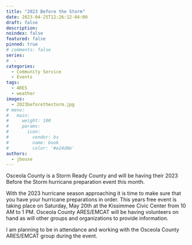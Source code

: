 ```yaml
---
title: "2023 Before the Storm"
date: 2023-04-25T12:26:12-04:00
draft: false
description: 
noindex: false
featured: false
pinned: true
# comments: false
series:
#  - 
categories:
  - Community Service
  - Events
tags:
  - ARES
  - weather
images:
  - 2023beforethestorm.jpg
# menu:
#   main:
#     weight: 100
#     params:
#       icon:
#         vendor: bs
#         name: book
#         color: '#e24d0e'
authors:
  - jbouse
---
```


Osceola County is a Storm Ready County and will be having their 2023
Before the Storm hurricane preparation event this month.

<!--more-->

With the 2023 hurricane season approaching it is time to make sure
that you have your hurricane preparations in order. This years free
event is taking place on Saturday, May 20th at the Kissimmee Civic
Center from 10 AM to 1 PM. Osceola County ARES/EMCAT will be having
volunteers on hand as will other groups and organizations to provide
information.

I am planning to be in attendance and working with the Osceola County
ARES/EMCAT group during the event.
